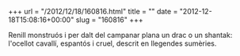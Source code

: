 +++
url = "/2012/12/18/160816.html"
title = ""
date = "2012-12-18T15:08:16+00:00"
slug = "160816"
+++

<p>Renill monstruós i per dalt del campanar plana un drac o un shantak: l'ocellot cavallí, espantós i cruel, descrit en llegendes sumèries.</p>
